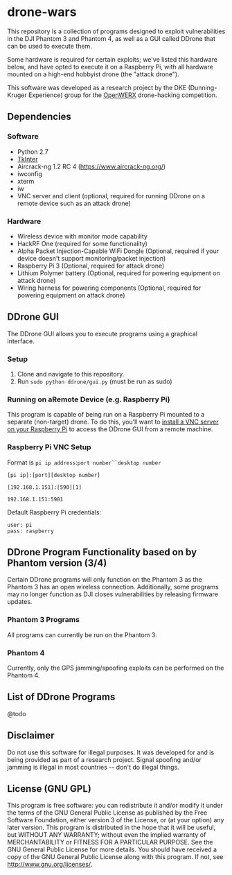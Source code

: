 # drone-wars
This repository is a collection of programs designed to exploit vulnerabilities in the DJI Phantom 3 and Phantom 4, as well as a GUI called DDrone that can be used to execute them.

Some hardware is required for certain exploits; we've listed this hardware below, and have opted to execute it on a Raspberry Pi, with all hardware mounted on a high-end hobbyist drone (the "attack drone").

This software was developed as a research project by the DKE (Dunning-Kruger Experience) group for the [OpenWERX](http://www.sofwerx.org/openwerx/) drone-hacking competition.

## Dependencies
### Software
* Python 2.7
* [TkInter](https://wiki.python.org/moin/TkInter)
* Aircrack-ng 1.2 RC 4 (https://www.aircrack-ng.org/)
* iwconfig
* xterm
* iw
* VNC server and client (optional, required for running DDrone on a remote device such as an attack drone)

### Hardware
* Wireless device with monitor mode capability
* HackRF One (required for some functionality)
* Alpha Packet Injection-Capable WiFi Dongle (Optional, required if your device doesn't support monitoring/packet injection)
* Raspberry Pi 3 (Optional, required for attack drone)
* Lithium Polymer battery (Optional, required for powering equipment on attack drone)
* Wiring harness for powering components (Optional, required for powering equipment on attack drone)

## DDrone GUI
The DDrone GUI allows you to execute programs using a graphical interface.

### Setup
1. Clone and navigate to this repository.
2. Run `sudo python ddrone/gui.py` (must be run as sudo)

### Running on aRemote Device (e.g. Raspberry Pi)
This program is capable of being run on a Raspberry Pi mounted to a separate (non-target) drone. To do this, you'll want to [install a VNC server on your Raspberry Pi](https://howchoo.com/g/yzm1nmq5ngq/how-to-setup-vnc-on-your-raspberry-pi) to access the DDrone GUI from a remote machine.

### Raspberry Pi VNC Setup
Format is `pi ip address`:`port number``desktop number`
```
[pi ip]:[port][desktop number]

[192.168.1.151]:[590][1]

192.168.1.151:5901
```
Default Raspberry Pi credentials:
```
user: pi
pass: raspberry
```

## DDrone Program Functionality based on by Phantom version (3/4)
Certain DDrone programs will only function on the Phantom 3 as the Phantom 3 has an open wireless connection. Additionally, some programs may no longer function as DJI closes vulnerabilities by releasing firmware updates.

### Phantom 3 Programs
All programs can currently be run on the Phantom 3.

### Phantom 4
Currently, only the GPS jamming/spoofing exploits can be performed on the Phantom 4.

## List of DDrone Programs
@todo

## Disclaimer
Do not use this software for illegal purposes. It was developed for and is being provided as part of a research project. Signal spoofing and/or jamming is illegal in most countries -- don't do illegal things.

## License (GNU GPL)
This program is free software: you can redistribute it and/or modify it under the terms of the GNU General Public License as published by the Free Software Foundation, either version 3 of the License, or (at your option) any later version.
This program is distributed in the hope that it will be useful, but WITHOUT ANY WARRANTY; without even the implied warranty of MERCHANTABILITY or FITNESS FOR A PARTICULAR PURPOSE.  See the GNU General Public License for more details.
You should have received a copy of the GNU General Public License along with this program.  If not, see <http://www.gnu.org/licenses/>.
